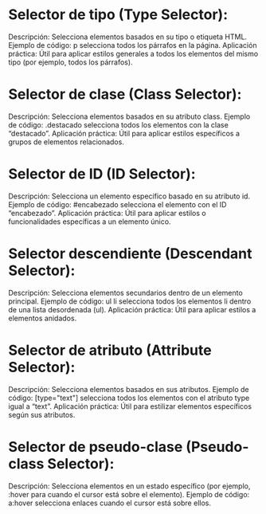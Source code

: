 # Selector de tipo (Type Selector):
Descripción: Selecciona elementos basados en su tipo o etiqueta HTML.
Ejemplo de código: p selecciona todos los párrafos en la página.
Aplicación práctica: Útil para aplicar estilos generales a todos los elementos del mismo tipo (por ejemplo, todos los párrafos).
# Selector de clase (Class Selector):
Descripción: Selecciona elementos basados en su atributo class.
Ejemplo de código: .destacado selecciona todos los elementos con la clase “destacado”.
Aplicación práctica: Útil para aplicar estilos específicos a grupos de elementos relacionados.

# Selector de ID (ID Selector):
Descripción: Selecciona un elemento específico basado en su atributo id.
Ejemplo de código: #encabezado selecciona el elemento con el ID “encabezado”.
Aplicación práctica: Útil para aplicar estilos o funcionalidades específicas a un elemento único.
# Selector descendiente (Descendant Selector):
Descripción: Selecciona elementos secundarios dentro de un elemento principal.
Ejemplo de código: ul li selecciona todos los elementos li dentro de una lista desordenada (ul).
Aplicación práctica: Útil para aplicar estilos a elementos anidados.
# Selector de atributo (Attribute Selector):
Descripción: Selecciona elementos basados en sus atributos.
Ejemplo de código: [type="text"] selecciona todos los elementos con el atributo type igual a “text”.
Aplicación práctica: Útil para estilizar elementos específicos según sus atributos.

# Selector de pseudo-clase (Pseudo-class Selector):
Descripción: Selecciona elementos en un estado específico (por ejemplo, :hover para cuando el cursor está sobre el elemento).
Ejemplo de código: a:hover selecciona enlaces cuando el cursor está sobre ellos.